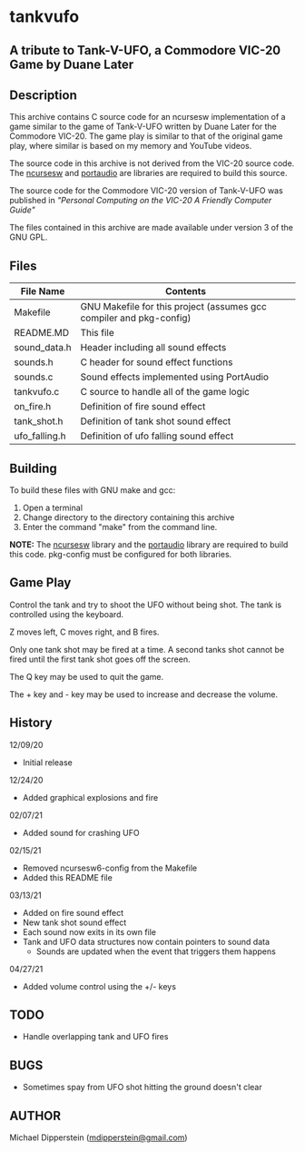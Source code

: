 # tankvufo
## A tribute to Tank-V-UFO, a Commodore VIC-20 Game by Duane Later

## Description
This archive contains C source code for an ncursesw implementation of a game
similar to the game of Tank-V-UFO written by Duane Later for the Commodore
VIC-20.  The game play is similar to that of the original game play, where
similar is based on my memory and YouTube videos.

The source code in this archive is not derived from the VIC-20 source code.
The [ncursesw](https://invisible-island.net/ncurses/ "ncursesw") and
[portaudio](http://www.portaudio.com/ "portaudio") are libraries are required
to build this source.

The source code for the Commodore VIC-20 version of Tank-V-UFO was published in
_"Personal Computing on the VIC-20 A Friendly Computer Guide"_

The files contained in this archive are made available under version 3 of the
GNU GPL.

## Files

| File Name  | Contents |
| ---        | ---      |
| Makefile   | GNU Makefile for this project (assumes gcc compiler and pkg-config) |
| README.MD  | This file |
| sound_data.h | Header including all sound effects |
| sounds.h   | C header for sound effect functions |
| sounds.c   | Sound effects implemented using PortAudio |
| tankvufo.c | C source to handle all of the game logic |
| on_fire.h  | Definition of fire sound effect |
| tank_shot.h | Definition of tank shot sound effect |
| ufo_falling.h | Definition of ufo falling sound effect |

## Building
To build these files with GNU make and gcc:
1. Open a terminal
2. Change directory to the directory containing this archive
3. Enter the command "make" from the command line.

**NOTE:** The [ncursesw](https://invisible-island.net/ncurses/ "ncursesw")
library and the [portaudio](http://www.portaudio.com/ "portaudio") library are
required to build this code.  pkg-config must be configured for both libraries.

## Game Play
Control the tank and try to shoot the UFO without being shot.  The tank is
controlled using the keyboard.

Z moves left, C moves right, and B fires.

Only one tank shot may be fired at a time.  A second tanks shot cannot be fired
until the first tank shot goes off the screen.

The Q key may be used to quit the game.

The + key and - key may be used to increase and decrease the volume.

## History
12/09/20
* Initial release

12/24/20
* Added graphical explosions and fire

02/07/21
* Added sound for crashing UFO

02/15/21
* Removed ncursesw6-config from the Makefile
* Added this README file

03/13/21
* Added on fire sound effect
* New tank shot sound effect
* Each sound now exits in its own file
* Tank and UFO data structures now contain pointers to sound data
  * Sounds are updated when the event that triggers them happens

04/27/21
* Added volume control using the +/- keys

## TODO
- Handle overlapping tank and UFO fires

## BUGS
- Sometimes spay from UFO shot hitting the ground doesn't clear


## AUTHOR
Michael Dipperstein (mdipperstein@gmail.com)
